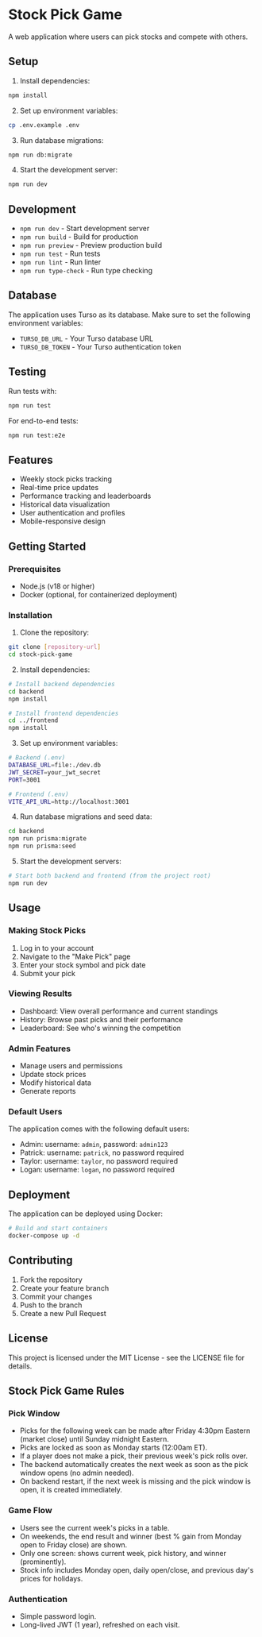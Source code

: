 # Stock Pick Game

A web application where users can pick stocks and compete with others.

## Setup

1. Install dependencies:

```bash
npm install
```

2. Set up environment variables:

```bash
cp .env.example .env
```

3. Run database migrations:

```bash
npm run db:migrate
```

4. Start the development server:

```bash
npm run dev
```

## Development

- `npm run dev` - Start development server
- `npm run build` - Build for production
- `npm run preview` - Preview production build
- `npm run test` - Run tests
- `npm run lint` - Run linter
- `npm run type-check` - Run type checking

## Database

The application uses Turso as its database. Make sure to set the following environment variables:

- `TURSO_DB_URL` - Your Turso database URL
- `TURSO_DB_TOKEN` - Your Turso authentication token

## Testing

Run tests with:

```bash
npm run test
```

For end-to-end tests:

```bash
npm run test:e2e
```

## Features

- Weekly stock picks tracking
- Real-time price updates
- Performance tracking and leaderboards
- Historical data visualization
- User authentication and profiles
- Mobile-responsive design

## Getting Started

### Prerequisites

- Node.js (v18 or higher)
- Docker (optional, for containerized deployment)

### Installation

1. Clone the repository:

```bash
git clone [repository-url]
cd stock-pick-game
```

2. Install dependencies:

```bash
# Install backend dependencies
cd backend
npm install

# Install frontend dependencies
cd ../frontend
npm install
```

3. Set up environment variables:

```bash
# Backend (.env)
DATABASE_URL=file:./dev.db
JWT_SECRET=your_jwt_secret
PORT=3001

# Frontend (.env)
VITE_API_URL=http://localhost:3001
```

4. Run database migrations and seed data:

```bash
cd backend
npm run prisma:migrate
npm run prisma:seed
```

5. Start the development servers:

```bash
# Start both backend and frontend (from the project root)
npm run dev
```

## Usage

### Making Stock Picks

1. Log in to your account
2. Navigate to the "Make Pick" page
3. Enter your stock symbol and pick date
4. Submit your pick

### Viewing Results

- Dashboard: View overall performance and current standings
- History: Browse past picks and their performance
- Leaderboard: See who's winning the competition

### Admin Features

- Manage users and permissions
- Update stock prices
- Modify historical data
- Generate reports

### Default Users

The application comes with the following default users:

- Admin: username: `admin`, password: `admin123`
- Patrick: username: `patrick`, no password required
- Taylor: username: `taylor`, no password required
- Logan: username: `logan`, no password required

## Deployment

The application can be deployed using Docker:

```bash
# Build and start containers
docker-compose up -d
```

## Contributing

1. Fork the repository
2. Create your feature branch
3. Commit your changes
4. Push to the branch
5. Create a new Pull Request

## License

This project is licensed under the MIT License - see the LICENSE file for details.

## Stock Pick Game Rules

### Pick Window

- Picks for the following week can be made after Friday 4:30pm Eastern (market close) until Sunday midnight Eastern.
- Picks are locked as soon as Monday starts (12:00am ET).
- If a player does not make a pick, their previous week's pick rolls over.
- The backend automatically creates the next week as soon as the pick window opens (no admin needed).
- On backend restart, if the next week is missing and the pick window is open, it is created immediately.

### Game Flow

- Users see the current week's picks in a table.
- On weekends, the end result and winner (best % gain from Monday open to Friday close) are shown.
- Only one screen: shows current week, pick history, and winner (prominently).
- Stock info includes Monday open, daily open/close, and previous day's prices for holidays.

### Authentication

- Simple password login.
- Long-lived JWT (1 year), refreshed on each visit.
